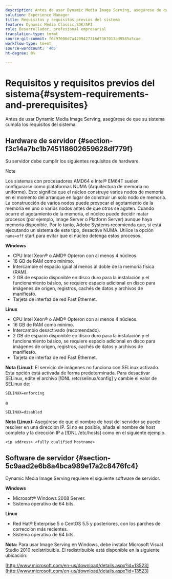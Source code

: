 ```yaml
---
description: Antes de usar Dynamic Media Image Serving, asegúrese de que su sistema cumpla los requisitos del sistema.
solution: Experience Manager
title: Requisitos y requisitos previos del sistema
feature: Dynamic Media Classic,SDK/API
role: Desarrollador, profesional empresarial
translation-type: tm+mt
source-git-commit: f6c97606d7a4209427316d7367013ad9585a5cae
workflow-type: tm+mt
source-wordcount: '405'
ht-degree: 0%

---
```



# Requisitos y requisitos previos del sistema{#system-requirements-and-prerequisites}

Antes de usar Dynamic Media Image Serving, asegúrese de que su sistema cumpla los requisitos del sistema.

## Hardware de servidor {#section-f3c14a7bc1b745118602659628df779f}

Su servidor debe cumplir los siguientes requisitos de hardware.

>[!NOTE]
>
>Los sistemas con procesadores AMD64 e Intel® EM64T suelen configurarse como plataformas NUMA (Arquitectura de memoria no uniforme). Esto significa que el núcleo construye varios nodos de memoria en el momento del arranque en lugar de construir un solo nodo de memoria. La construcción de varios nodos puede provocar el agotamiento de la memoria en uno o varios nodos antes de que otros se agoten. Cuando ocurre el agotamiento de la memoria, el núcleo puede decidir matar procesos (por ejemplo, Image Server o Platform Server) aunque haya memoria disponible. Por lo tanto, Adobe Systems recomienda que, si está ejecutando un sistema de este tipo, desactive NUMA. Utilice la opción `numa=off` start para evitar que el núcleo detenga estos procesos.

**Windows**

* CPU Intel Xeon® o AMD® Opteron con al menos 4 núcleos.
* 16 GB de RAM como mínimo.
* Intercambie el espacio igual al menos al doble de la memoria física (RAM).
* 2 GB de espacio disponible en disco duro para la instalación y el funcionamiento básico, se requiere espacio adicional en disco para imágenes de origen, registros, cachés de datos y archivos de manifiesto.
* Tarjeta de interfaz de red Fast Ethernet.

**Linux**

* CPU Intel Xeon® o AMD® Opteron con al menos 4 núcleos.
* 16 GB de RAM como mínimo.
* Intercambio desactivado (recomendado).
* 2 GB de espacio disponible en disco duro para la instalación y el funcionamiento básico, se requiere espacio adicional en disco para imágenes de origen, registros, cachés de datos y archivos de manifiesto.
* Tarjeta de interfaz de red Fast Ethernet.

**Nota (Linux):**  El servicio de imágenes no funciona con SELinux activado. Esta opción está activada de forma predeterminada. Para desactivar SELinux, edite el archivo [!DNL /etc/selinux/config] y cambie el valor de SELinux de:

`SELINUX=enforcing`

a

`SELINUX=disabled`

**Nota (Linux):** Asegúrese de que el nombre de host del servidor se puede resolver en una dirección IP. Si no es posible, añada el nombre de host completo y la dirección IP a [!DNL /etc/hosts] como en el siguiente ejemplo.

`<ip address> <fully qualified hostname>`

## Software de servidor {#section-5c9aad2e6b8a4bca989e17a2c8476fc4}

Dynamic Media Image Serving requiere el siguiente software de servidor.

**Windows**

* Microsoft® Windows 2008 Server.
* Sistema operativo de 64 bits.

**Linux**

* Red Hat® Enterprise 5 o CentOS 5.5 y posteriores, con los parches de corrección más recientes.
* Sistema operativo de 64 bits.

**Nota:** Para usar Image Serving en Windows, debe instalar Microsoft Visual Studio 2010 redistribuible. El redistribuible está disponible en la siguiente ubicación:

[http://www.microsoft.com/en-us/download/details.aspx?id=13523](http://www.microsoft.com/en-us/download/details.aspx?id=13523)

